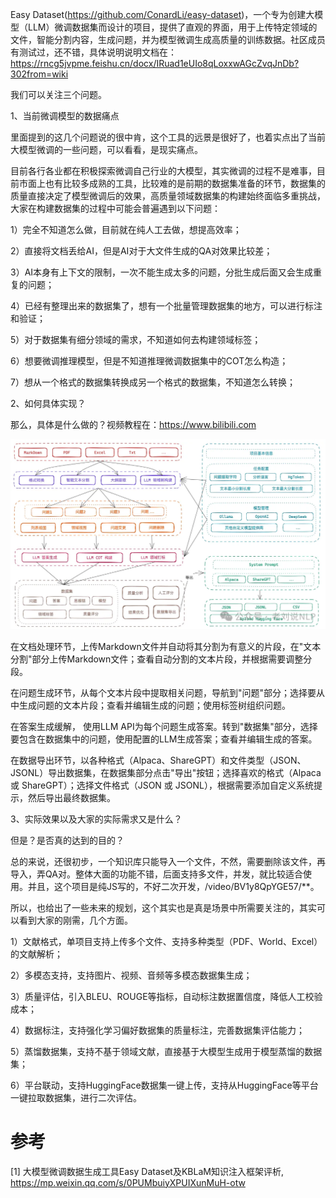 Easy Dataset(https://github.com/ConardLi/easy-dataset)，一个专为创建大模型（LLM）微调数据集而设计的项目，提供了直观的界面，用于上传特定领域的文件，智能分割内容，生成问题，并为模型微调生成高质量的训练数据。社区成员有测试过，还不错，具体说明说明文档在：https://rncg5jvpme.feishu.cn/docx/IRuad1eUIo8qLoxxwAGcZvqJnDb?302from=wiki

我们可以关注三个问题。

1、当前微调模型的数据痛点

里面提到的这几个问题说的很中肯，这个工具的远景是很好了，也着实点出了当前大模型微调的一些问题，可以看看，是现实痛点。

目前各行各业都在积极探索微调自己行业的大模型，其实微调的过程不是难事，目前市面上也有比较多成熟的工具，比较难的是前期的数据集准备的环节，数据集的质量直接决定了模型微调后的效果，高质量领域数据集的构建始终面临多重挑战，大家在构建数据集的过程中可能会普遍遇到以下问题：

1）完全不知道怎么做，目前就在纯人工去做，想提高效率；

2）直接将文档丢给AI，但是AI对于大文件生成的QA对效果比较差；

3）AI本身有上下文的限制，一次不能生成太多的问题，分批生成后面又会生成重复的问题；

4）已经有整理出来的数据集了，想有一个批量管理数据集的地方，可以进行标注和验证；

5）对于数据集有细分领域的需求，不知道如何去构建领域标签；

6）想要微调推理模型，但是不知道推理微调数据集中的COT怎么构造；

7）想从一个格式的数据集转换成另一个格式的数据集，不知道怎么转换；

2、如何具体实现？

那么，具体是什么做的？视频教程在：https://www.bilibili.com

![](../.20_easy_dataset工具_images/架构.png)

在文档处理环节，上传Markdown文件并自动将其分割为有意义的片段，在"文本分割"部分上传Markdown文件；查看自动分割的文本片段，并根据需要调整分段。

在问题生成环节，从每个文本片段中提取相关问题，导航到"问题"部分；选择要从中生成问题的文本片段；查看并编辑生成的问题；使用标签树组织问题。

在答案生成缓解， 使用LLM API为每个问题生成答案。转到"数据集"部分，选择要包含在数据集中的问题，使用配置的LLM生成答案；查看并编辑生成的答案。

在数据导出环节，以各种格式（Alpaca、ShareGPT）和文件类型（JSON、JSONL）导出数据集，在数据集部分点击"导出"按钮；选择喜欢的格式（Alpaca 或 ShareGPT）；选择文件格式（JSON 或 JSONL），根据需要添加自定义系统提示，然后导出最终数据集。

3、实际效果以及大家的实际需求又是什么？

但是？是否真的达到的目的？

总的来说，还很初步，一个知识库只能导入一个文件，不然，需要删除该文件，再导入，弄QA对。整体大面的功能不错，后面支持多文件，并发，就比较适合使用。并且，这个项目是纯JS写的，不好二次开发，/video/BV1y8QpYGE57/**。

所以，也给出了一些未来的规划，这个其实也是真是场景中所需要关注的，其实可以看到大家的刚需，几个方面。

1）文献格式，单项目支持上传多个文件、支持多种类型（PDF、World、Excel）的文献解析；

2）多模态支持，支持图片、视频、音频等多模态数据集生成；

3）质量评估，引入BLEU、ROUGE等指标，自动标注数据置信度，降低人工校验成本；

4）数据标注，支持强化学习偏好数据集的质量标注，完善数据集评估能力；

5）蒸馏数据集，支持不基于领域文献，直接基于大模型生成用于模型蒸馏的数据集；

6）平台联动，支持HuggingFace数据集一键上传，支持从HuggingFace等平台一键拉取数据集，进行二次评估。

# 参考

[1] 大模型微调数据生成工具Easy Dataset及KBLaM知识注入框架评析, https://mp.weixin.qq.com/s/0PUMbuiyXPUIXunMuH-otw